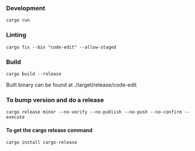 ### Development

```
cargo run
```

### Linting

```
cargo fix --bin "code-edit" --allow-staged
```

### Build

```
cargo build --release
```

Built binary can be found at ./target/release/code-edit

### To bump version and do a release

```
cargo release minor --no-verify --no-publish --no-push --no-confirm --execute
```

#### To get the cargo release command

```
cargo install cargo-release
```
